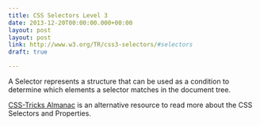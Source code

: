 ```yaml
---
title: CSS Selectors Level 3
date: 2013-12-20T00:00:00.000+00:00
layout: post
layout: post
link: http://www.w3.org/TR/css3-selectors/#selectors
draft: true

---
```

A Selector represents a structure that can be used as a condition to determine which elements a selector matches in the document tree.

[CSS-Tricks Almanac](http://css-tricks.com/almanac/) is an alternative resource to read more about the CSS Selectors and Properties.